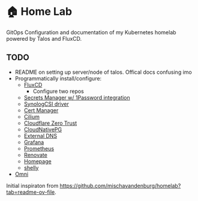# 🏠 Home Lab
GitOps Configuration and documentation of my Kubernetes homelab powered by Talos and FluxCD.

## TODO
* README on setting up server/node of talos. Offical docs confusing imo
* Programmatically install/configure:
  * [FluxCD](https://fluxcd.io)
    * Configure two repos
  * [Secrets Manager w/ 1Password integration](https://external-secrets.io/latest/)
  * [SynologCSI driver](https://github.com/SynologyOpenSource/synology-csi)
  * [Cert Manager](https://cert-manager.io)
  * [Cilium](https://cilium.io)
  * [Cloudflare Zero Trust](https://developers.cloudflare.com/cloudflare-one/)
  * [CloudNativePG](https://cloudnative-pg.io)
  * [External DNS](https://github.com/kubernetes-sigs/external-dns)
  * [Grafana](https://grafana.com)
  * [Prometheus](https://prometheus.io)
  * [Renovate](https://github.com/renovatebot/renovate)
  * [Homepage](https://github.com/gethomepage/homepage)
  * [shelly](https://github.com/mischavandenburg/shelly)
* [Omni](https://www.siderolabs.com/platform/saas-for-kubernetes/)

Initial inspiraton from https://github.com/mischavandenburg/homelab?tab=readme-ov-file.
